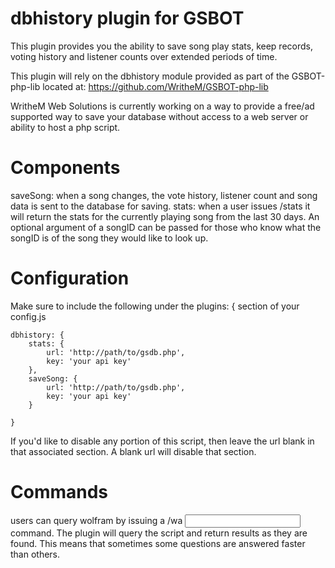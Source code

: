 # dbhistory plugin for GSBOT

This plugin provides you the ability to save song play stats, keep records, voting history and listener counts over extended periods of time.

This plugin will rely on the dbhistory module provided as part of the GSBOT-php-lib located at: https://github.com/WritheM/GSBOT-php-lib

WritheM Web Solutions is currently working on a way to provide a free/ad supported way to save your database without access to a web server or ability to host a php script. 

# Components

saveSong: when a song changes, the vote history, listener count and song data is sent to the database for saving.
stats: when a user issues /stats it will return the stats for the currently playing song from the last 30 days. An optional argument of a songID can be passed for those who know what the songID is of the song they would like to look up.

# Configuration

Make sure to include the following under the plugins: { section of your config.js

    dbhistory: {
        stats: {
            url: 'http://path/to/gsdb.php',
            key: 'your api key'
        },
        saveSong: {
            url: 'http://path/to/gsdb.php',
            key: 'your api key'
        }

    }
    
If you'd like to disable any portion of this script, then leave the url blank in that associated section. A blank url will disable that section.
    
# Commands

users can query wolfram by issuing a /wa <input> command. The plugin will query the script and return results as they are found. This means that sometimes some questions are answered faster than others.